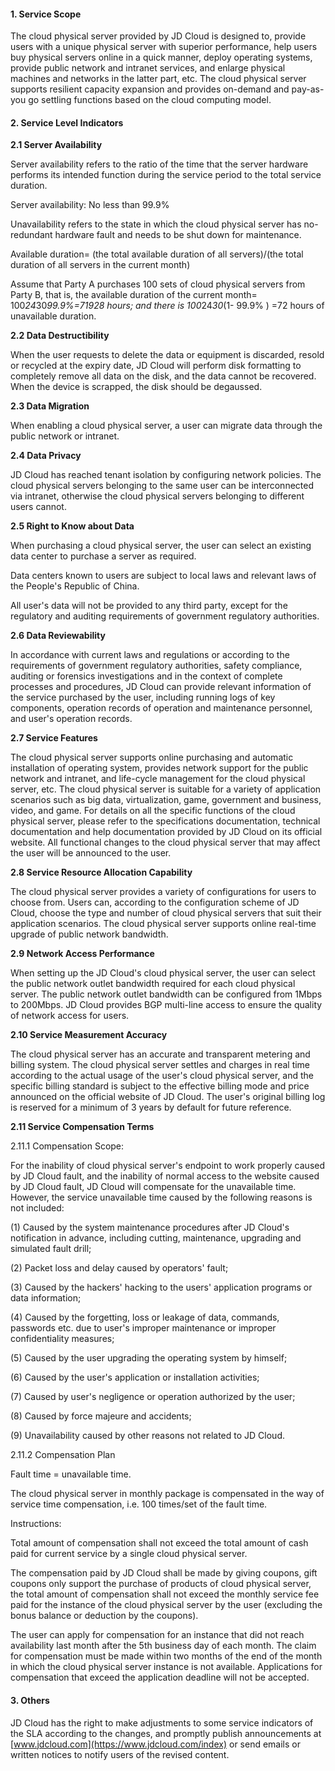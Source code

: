 #### **1. Service Scope**

The cloud physical server provided by JD Cloud is designed to, provide users with a unique physical server with superior performance, help users buy physical servers online in a quick manner, deploy operating systems, provide public network and intranet services, and enlarge physical machines and networks in the latter part, etc. The cloud physical server supports resilient capacity expansion and provides on-demand and pay-as-you go settling functions based on the cloud computing model.

#### **2. Service Level Indicators**

**2.1 Server Availability**

Server availability refers to the ratio of the time that the server hardware performs its intended function during the service period to the total service duration.

Server availability: No less than 99.9%

Unavailability refers to the state in which the cloud physical server has no-redundant hardware fault and needs to be shut down for maintenance.

Available duration= (the total available duration of all servers)/(the total duration of all servers in the current month)

Assume that Party A purchases 100 sets of cloud physical servers from Party B, that is, the available duration of the current month= 100*24*30*99.9%=71928 hours; and there is 100*24*30*(1- 99.9% ) =72 hours of unavailable duration.

**2.2 Data Destructibility**

When the user requests to delete the data or equipment is discarded, resold or recycled at the expiry date, JD Cloud will perform disk formatting to completely remove all data on the disk, and the data cannot be recovered. When the device is scrapped, the disk should be degaussed.

**2.3 Data Migration**

When enabling a cloud physical server, a user can migrate data through the public network or intranet.

**2.4 Data Privacy**

JD Cloud has reached tenant isolation by configuring network policies. The cloud physical servers belonging to the same user can be interconnected via intranet, otherwise the cloud physical servers belonging to different users cannot.

**2.5 Right to Know about Data**

When purchasing a cloud physical server, the user can select an existing data center to purchase a server as required. 

Data centers known to users are subject to local laws and relevant laws of the People's Republic of China. 

All user's data will not be provided to any third party, except for the regulatory and auditing requirements of government regulatory authorities. 

**2.6 Data Reviewability**

In accordance with current laws and regulations or according to the requirements of government regulatory authorities, safety compliance, auditing or forensics investigations and in the context of complete processes and procedures, JD Cloud can provide relevant information of the service purchased by the user, including running logs of key components, operation records of operation and maintenance personnel, and user's operation records.

**2.7 Service Features**

The cloud physical server supports online purchasing and automatic installation of operating system, provides network support for the public network and intranet, and life-cycle management for the cloud physical server, etc. The cloud physical server is suitable for a variety of application scenarios such as big data, virtualization, game, government and business, video, and game. For details on all the specific functions of the cloud physical server, please refer to the specifications documentation, technical documentation and help documentation provided by JD Cloud on its official website. All functional changes to the cloud physical server that may affect the user will be announced to the user.

**2.8 Service Resource Allocation Capability**

The cloud physical server provides a variety of configurations for users to choose from. Users can, according to the configuration scheme of JD Cloud, choose the type and number of cloud physical servers that suit their application scenarios. The cloud physical server supports online real-time upgrade of public network bandwidth.

**2.9 Network Access Performance**

When setting up the JD Cloud's cloud physical server, the user can select the public network outlet bandwidth required for each cloud physical server. The public network outlet bandwidth can be configured from 1Mbps to 200Mbps. JD Cloud provides BGP multi-line access to ensure the quality of network access for users.

**2.10 Service Measurement Accuracy**

The cloud physical server has an accurate and transparent metering and billing system. The cloud physical server settles and charges in real time according to the actual usage of the user's cloud physical server, and the specific billing standard is subject to the effective billing mode and price announced on the official website of JD Cloud. The user's original billing log is reserved for a minimum of 3 years by default for future reference.

**2.11 Service Compensation Terms**

2.11.1 Compensation Scope:

For the inability of cloud physical server's endpoint to work properly caused by JD Cloud fault, and the inability of normal access to the website caused by JD Cloud fault, JD Cloud will compensate for the unavailable time. However, the service unavailable time caused by the following reasons is not included:

(1) Caused by the system maintenance procedures after JD Cloud's notification in advance, including cutting, maintenance, upgrading and simulated fault drill;

(2) Packet loss and delay caused by operators' fault;

(3) Caused by the hackers' hacking to the users' application programs or data information;

(4) Caused by the forgetting, loss or leakage of data, commands, passwords etc. due to user's improper maintenance or improper confidentiality measures;

(5) Caused by the user upgrading the operating system by himself;

(6) Caused by the user's application or installation activities;

(7) Caused by user's negligence or operation authorized by the user;

(8) Caused by force majeure and accidents;

(9) Unavailability caused by other reasons not related to JD Cloud.

2.11.2 Compensation Plan

Fault time = unavailable time.

The cloud physical server in monthly package is compensated in the way of service time compensation, i.e. 100 times/set of the fault time.

Instructions:

Total amount of compensation shall not exceed the total amount of cash paid for current service by a single cloud physical server.

The compensation paid by JD Cloud shall be made by giving coupons, gift coupons only support the purchase of products of cloud physical server, the total amount of compensation shall not exceed the monthly service fee paid for the instance of the cloud physical server by the user (excluding the bonus balance or deduction by the coupons).

The user can apply for compensation for an instance that did not reach availability last month after the 5th business day of each month. The claim for compensation must be made within two months of the end of the month in which the cloud physical server instance is not available. Applications for compensation that exceed the application deadline will not be accepted.

#### **3. Others**

JD Cloud has the right to make adjustments to some service indicators of the SLA according to the changes, and promptly publish announcements at [www.jdcloud.com](https://www.jdcloud.com/index) or send emails or written notices to notify users of the revised content.
